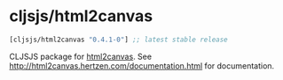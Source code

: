 # cljsjs/html2canvas

[](dependency)
```clojure
[cljsjs/html2canvas "0.4.1-0"] ;; latest stable release
```
[](/dependency)

CLJSJS package for [html2canvas](http://html2canvas.hertzen.com/). See http://html2canvas.hertzen.com/documentation.html for documentation.
